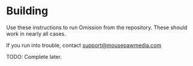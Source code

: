 # Building

Use these instructions to run Omission from the repository. These should
work in nearly all cases.

If you run into trouble, contact support@mousepawmedia.com

TODO: Complete later.